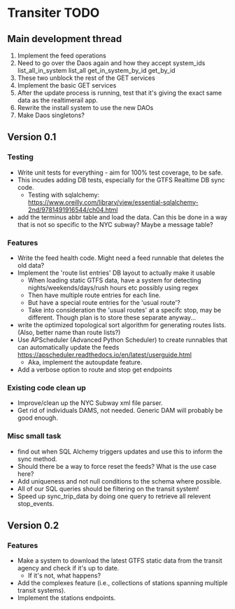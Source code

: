 # Transiter TODO

## Main development thread

 1. Implement the feed operations
 1. Need to go over the Daos again and how they accept system_ids
        list_all_in_system
        list_all
        get_in_system_by_id
        get_by_id
 1. These two unblock the rest of the GET services
 1. Implement the basic GET services
 1. After the update process is running, test that it's giving 
    the exact same
    data as the realtimerail app.
 1. Rewrite the install system to use the new DAOs
 1. Make Daos singletons?

## Version 0.1

### Testing

 - Write unit tests for everything - aim for 100% test coverage, 
    to be safe.
  - This incudes adding DB tests, especially for the GTFS Realtime DB sync code.
    - Testing with sqlalchemy:
    https://www.oreilly.com/library/view/essential-sqlalchemy-2nd/9781491916544/ch04.html
 - add the terminus abbr table and load the data. Can this be done in a way
    that is not so specific to the NYC subway? Maybe a message table?
    
### Features

- Write the feed health code. Might need a feed runnable
    that deletes the old data?
- Implement the 'route list entries' DB layout to actually
    make it usable
    - When loading static GTFS data, have a system for
        detecting nights/weekends/days/rush hours etc
        possibly using regex
    - Then have multiple route entries for each line.
    - But have a special route entries for the 'usual route'?
    - Take into consideration the 'usual routes' at a specifc
        stop, may be different. Though plan is to store
        these separate anyway...
- write the optimized topological sort algorithm for generating routes lists.
    (Also, better name than route lists?)
- Use APScheduler (Advanced Python Scheduler) to create runnables that
    can automatically update the feeds
    https://apscheduler.readthedocs.io/en/latest/userguide.html
    - Aka, implement the autoupdate feature.
- Add a verbose option to route and stop get endpoints
    
### Existing code clean up
- Improve/clean up the NYC Subway xml file parser.
- Get rid of individuals DAMS, not needed. 
    Generic DAM will probably be good enough.
    
    
### Misc small task
- find out when SQL Alchemy triggers updates 
    and use this to inform the sync method.
- Should there be a way to force reset the feeds?
    What is the use case here?
- Add uniqueness and not null conditions to the schema
    where possible.
- All of our SQL queries should be filtering on the transit system!
- Speed up sync_trip_data by doing one query to retrieve
    all relevent stop_events.


## Version 0.2

### Features

- Make a system to download the latest GTFS static data 
    from the transit agency
    and check if it's up to date.
    - If it's not, what happens?
- Add the complexes feature (i.e., collections of stations
    spanning multiple transit systems).
- Implement the stations endpoints.


